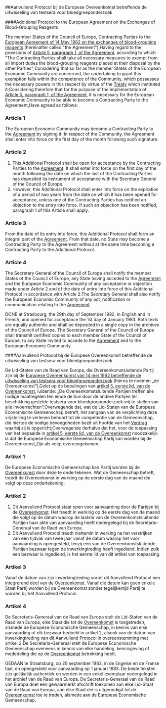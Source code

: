 <meta http-equiv='Content-Type' content='text/html; charset=utf-8' />

##Aanvullend Protocol bij de Europese Overeenkomst betreffende de uitwisseling van testsera voor bloedgroeponderzoek

####Additional Protocol to the European Agreement on the Exchanges of Blood-Grouping Reagents

The member States of the Council of Europe, Contracting Parties to the [European Agreement of 14 May 1962 on the exchanges of blood-grouping reagents](../../../../../../../../../../../../../verdrag/european/agreement/on/the/exchanges/of/blood-grouping/reagents/BWBV0004573/README.md) (hereinafter called "the Agreement"),Having regard to the provisions of [Article 5, paragraph 1, of the Agreement](../../../../../../../../../../../../../verdrag/european/agreement/on/the/exchanges/of/blood-grouping/reagents/BWBV0004573/README.md), according to which "The Contracting Parties shall take all necessary measures to exempt from all import duties the blood-grouping reagents placed at their disposal by the other Parties";Considering that so far as the member States of the European Economic Community are concerned, the undertaking to grant this exemption falls within the competence of the Community, which possesses the necessary powers in this respect by virtue of the [Treaty](../../../../../../../../../../../../../verdrag/verdrag/betreffende/de/werking/van/de/europese/unie/BWBV0001506/README.md) which instituted it;Considering therefore that for the purpose of the implementation of [Article 5, paragraph 1, of the Agreement](../../../../../../../../../../../../../verdrag/european/agreement/on/the/exchanges/of/blood-grouping/reagents/BWBV0004573/README.md), it is necessary for the European Economic Community to be able to become a Contracting Party to the Agreement,Have agreed as follows:

### Article  1  

The European Economic Community may become a Contracting Party to the [Agreement](../../../../../../../../../../../../../verdrag/european/agreement/on/the/exchanges/of/blood-grouping/reagents/BWBV0004573/README.md) by signing it. In respect of the Community, the Agreement shall enter into force on the first day of the month following such signature.

### Article  2  

1. This Additional Protocol shall be open for acceptance by the Contracting Parties to the [Agreement](../../../../../../../../../../../../../verdrag/european/agreement/on/the/exchanges/of/blood-grouping/reagents/BWBV0004573/README.md). It shall enter into force on the first day of the month following the date on which the last of the Contracting Parties has deposited its instrument of acceptance with the Secretary General of the Council of Europe.
2.  However, this Additional Protocol shall enter into force on the expiration of a period of two years from the date on which it has been opened for acceptance, unless one of the Contracting Parties has notified an objection to the entry into force. If such an objection has been notified, paragraph 1 of this Article shall apply.

### Article  3  

From the date of its entry into force, this Additional Protocol shall form an integral part of the [Agreement](../../../../../../../../../../../../../verdrag/european/agreement/on/the/exchanges/of/blood-grouping/reagents/BWBV0004573/README.md). From that date, no State may become a Contracting Party to the Agreement without at the same time becoming a Contracting Party to the Additional Protocol.

### Article  4  

The Secretary General of the Council of Europe shall notify the member States of the Council of Europe, any State having acceded to the [Agreement](../../../../../../../../../../../../../verdrag/european/agreement/on/the/exchanges/of/blood-grouping/reagents/BWBV0004573/README.md) and the European Economic Community of any acceptance or objection made under Article 2 and of the date of entry into force of this Additional Protocol in accordance with Article 2.The Secretary General shall also notify the European Economic Community of any act, notification or communication relating to the [Agreement](../../../../../../../../../../../../../verdrag/european/agreement/on/the/exchanges/of/blood-grouping/reagents/BWBV0004573/README.md).

DONE at Strasbourg, the 29th day of September 1982, in English and in French, and opened for acceptance the 1st day of January 1983. Both texts are equally authentic and shall be deposited in a single copy in the archives of the Council of Europe. The Secretary General of the Council of Europe shall transmit certified copies to each member State of the Council of Europe, to any State invited to accede to the [Agreement](../../../../../../../../../../../../../verdrag/european/agreement/on/the/exchanges/of/blood-grouping/reagents/BWBV0004573/README.md) and to the European Economic Community.

####Aanvullend Protocol bij de Europese Overeenkomst betreffende de uitwisseling van testsera voor bloedgroeponderzoek

De Lid-Staten van de Raad van Europa, die Overeenkomstsluitende Partij zijn bij de [Europese Overeenkomst van 14 mei 1962 betreffende de uitwisseling van testsera voor bloedgroeponderzoek](../../../../../../../../../../../../../verdrag/european/agreement/on/the/exchanges/of/blood-grouping/reagents/BWBV0004573/README.md) (hierna te noemen „de Overeenkomst”),Gelet op de bepalingen van [artikel 5, eerste lid, van de Overeenkomst](../../../../../../../../../../../../../verdrag/european/agreement/on/the/exchanges/of/blood-grouping/reagents/BWBV0004573/README.md), luidende: „De Overeenkomstsluitende Partijen treffen alle nodige maatregelen ten einde de hun door de andere Partijen ter beschikking gestelde testsera voor bloedgroeponderzoek vrij te stellen van alle invoerrechten”;Overwegende dat, wat de Lid-Staten van de Europese Economische Gemeenschap betreft, het aangaan van de verplichting deze vrijstelling te verlenen behoort tot de competentie van de Gemeenschap, die hiertoe de nodige bevoegdheden bezit uit hoofde van het [Verdrag](../../../../../../../../../../../../../verdrag/verdrag/betreffende/de/werking/van/de/europese/unie/BWBV0001506/README.md) waarbij zij is opgericht;Overwegende derhalve dat het, voor de toepassing van het bepaalde in [artikel 5, eerste lid, van de Overeenkomst](../../../../../../../../../../../../../verdrag/european/agreement/on/the/exchanges/of/blood-grouping/reagents/BWBV0004573/README.md) noodzakelijk is dat de Europese Economische Gemeenschap Partij kan worden bij de Overeenkomst,Zijn als volgt overeengekomen:

### Artikel  1  

De Europese Economische Gemeenschap kan Partij worden bij de [Overeenkomst](../../../../../../../../../../../../../verdrag/european/agreement/on/the/exchanges/of/blood-grouping/reagents/BWBV0004573/README.md) door deze te ondertekenen. Wat de Gemeenschap betreft, treedt de Overeenkomst in werking op de eerste dag van de maand die volgt op deze ondertekening.

### Artikel  2  

1. Dit Aanvullend Protocol staat open voor aanvaarding door de Partijen bij de [Overeenkomst](../../../../../../../../../../../../../verdrag/european/agreement/on/the/exchanges/of/blood-grouping/reagents/BWBV0004573/README.md). Het treedt in werking op de eerste dag van de maand die volgt op de datum waarop de laatste van de Overeenkomstsluitende Partijen haar akte van aanvaarding heeft nedergelegd bij de Secretaris-Generaal van de Raad van Europa.
2. Dit Aanvullend Protocol treedt niettemin in werking na het verstrijken van een tijdvak van twee jaar vanaf de datum waarop het voor aanvaarding is opengesteld, tenzij een van de Overeenkomstsluitende Partijen bezwaar tegen de inwerkingtreding heeft ingediend. Indien zulk een bezwaar is ingediend, is het eerste lid van dit artikel van toepassing.

### Artikel  3  

Vanaf de datum van zijn inwerkingtreding vormt dit Aanvullend Protocol een integrerend deel van de [Overeenkomst](../../../../../../../../../../../../../verdrag/european/agreement/on/the/exchanges/of/blood-grouping/reagents/BWBV0004573/README.md). Vanaf die datum kan geen enkele Staat Partij worden bij de Overeenkomst zonder tegelijkertijd Partij te worden bij het Aanvullend Protocol.

### Artikel  4  

De Secretaris-Generaal van de Raad van Europa stelt de Lid-Staten van de Raad van Europa, elke Staat die tot de [Overeenkomst](../../../../../../../../../../../../../verdrag/european/agreement/on/the/exchanges/of/blood-grouping/reagents/BWBV0004573/README.md) is toegetreden, alsmede de Europese Economische Gemeenschap, in kennis van elke aanvaarding of elk bezwaar bedoeld in artikel 2, alsook van de datum van inwerkingtreding van dit Aanvullend Protocol in overeenstemming met artikel 2.De Secretaris-Generaal stelt de Europese Economische Gemeenschap eveneens in kennis van elke handeling, kennisgeving of mededeling die op de [Overeenkomst](../../../../../../../../../../../../../verdrag/european/agreement/on/the/exchanges/of/blood-grouping/reagents/BWBV0004573/README.md) betrekking heeft.

GEDAAN te Straatsburg, op 29 september 1982, in de Engelse en de Franse taal, en opengesteld voor aanvaarding op 1 januari 1983. De beide teksten zijn gelijkelijk authentiek en worden in een enkel exemplaar nedergelegd in het archief van de Raad van Europa. De Secretaris-Generaal van de Raad van Europa doet een gewaarmerkt afschrift toekomen aan elke Lid-Staat van de Raad van Europa, aan elke Staat die is uitgenodigd tot de [Overeenkomst](../../../../../../../../../../../../../verdrag/european/agreement/on/the/exchanges/of/blood-grouping/reagents/BWBV0004573/README.md) toe te treden, alsmede aan de Europese Economische Gemeenschap.


